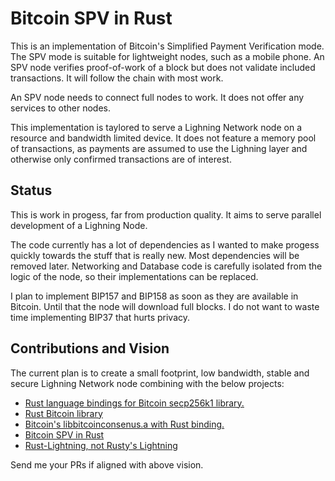 # Bitcoin SPV in Rust
This is an implementation of Bitcoin's Simplified Payment Verification mode. The SPV mode is suitable for lightweight nodes, such as a mobile phone. An SPV node verifies proof-of-work of a block but does not validate included transactions. It will follow the chain with most work.

An SPV node needs to connect full nodes to work. It does not offer any services to other nodes.

This implementation is taylored to serve a Lighning Network node on a resource and bandwidth limited device. It does not feature a memory pool of transactions, as payments are assumed to use the Lighning layer and otherwise only confirmed transactions are of interest.

## Status
This is work in progess, far from production quality. It aims to serve parallel development of a Lighning Node.

The code currently has a lot of dependencies as I wanted to make progess quickly towards the stuff that is really new. Most dependencies will be removed later.  Networking and Database code is carefully isolated from the logic of the node, so their implementations can be replaced.

I plan to implement BIP157 and BIP158 as soon as they are available in Bitcoin. Until that the node will download full blocks. I do not want to waste time implementing BIP37 that hurts privacy.

## Contributions and Vision
The current plan is to create a small footprint, low bandwidth, stable and secure Lighning Network node combining with the below projects:

* [Rust language bindings for Bitcoin secp256k1 library.](https://github.com/apoelstra/rust-secp256k1)
* [Rust Bitcoin library](https://github.com/apoelstra/rust-bitcoin)
* [Bitcoin's libbitcoinconsenus.a with Rust binding.](https://github.com/tamasblummer/rust-bitcoinconsensus)
* [Bitcoin SPV in Rust](https://github.com/tamasblummer/bitcoin-spv)
* [Rust-Lightning, not Rusty's Lightning](https://github.com/TheBlueMatt/rust-lightning)

Send me your PRs if aligned with above vision.
